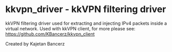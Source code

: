 kkvpn_driver - kkVPN filtering driver
=======================================

kkVPN filtering driver used for extracting and injecting IPv4 packets inside a virtual network.
Used with kkVPN client, for more please see: https://github.com/KBancerz/kkvpn_client

Created by Kajetan Bancerz
